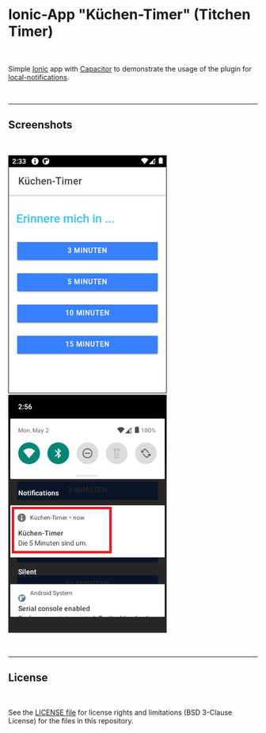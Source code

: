 # Ionic-App "Küchen-Timer" (Titchen Timer) #

<br>

Simple [Ionic](https://ionicframework.com/) app with [Capacitor](https://capacitorjs.com/docs) to demonstrate 
the usage of the plugin for [local-notifications](https://capacitorjs.com/docs/apis/local-notifications).

<br>

----

## Screenshots ##

<br>

![Screenshot 1](screenshot_1.png) &nbsp;  ![Screenshot 2](screenshot_2.png) 

<br>

----

## License ##

<br>

See the [LICENSE file](LICENSE.md) for license rights and limitations (BSD 3-Clause License)
for the files in this repository.

<br>
